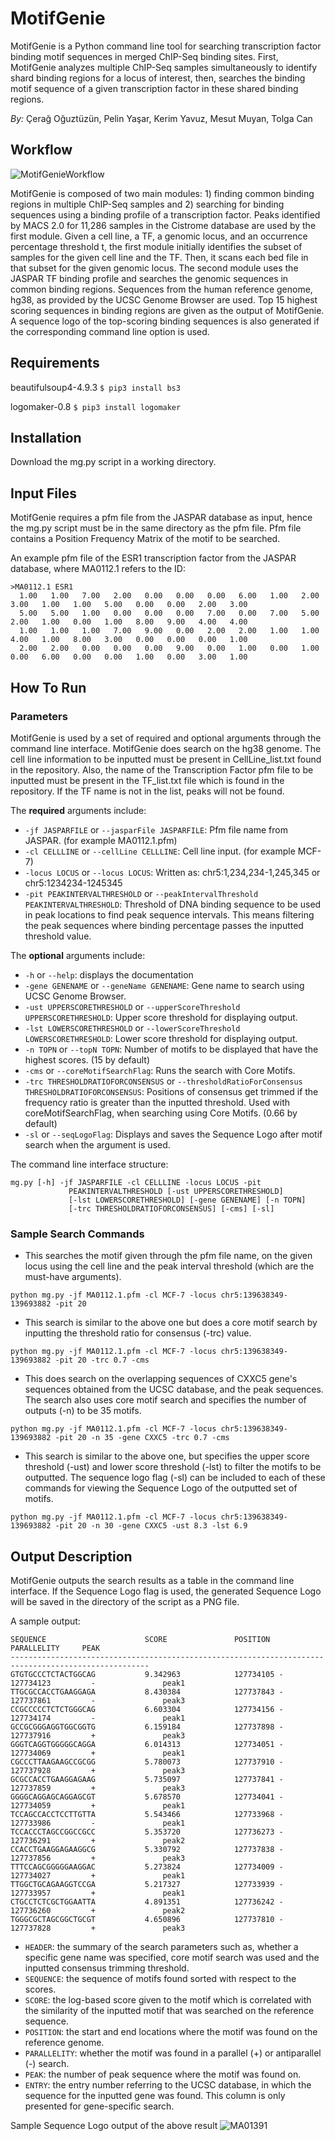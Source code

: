 # MotifGenie
MotifGenie is a Python command line tool for searching transcription factor binding motif sequences in merged ChIP-Seq binding sites. First, MotifGenie analyzes multiple ChIP-Seq samples simultaneously to identify shard binding regions for a locus of interest, then, searches the binding motif sequence of a given transcription factor in these shared binding regions.

*By:* Çerağ Oğuztüzün, Pelin Yaşar, Kerim Yavuz, Mesut Muyan, Tolga Can


## Workflow  
![MotifGenieWorkflow](https://user-images.githubusercontent.com/38559757/114838020-f85ad380-9ddc-11eb-9643-86b475f34198.png)

MotifGenie is composed of two main modules: 1) finding common binding regions in multiple ChIP-Seq samples and 2) searching for binding sequences using a binding profile of a transcription factor. Peaks identified by MACS 2.0 for 11,286 samples in the Cistrome database are used by the first module. Given a cell line, a TF, a genomic locus, and an occurrence percentage threshold t, the first module initially identifies the subset of samples for the given cell line and the TF. Then, it scans each bed file in that subset for the given genomic locus. The second module uses the JASPAR TF binding profile and searches the genomic sequences in common binding regions. Sequences from the human reference genome, hg38, as provided by the UCSC Genome Browser are used. Top 15 highest scoring sequences in binding regions are given as the output of MotifGenie. A sequence logo of the top-scoring binding sequences is also generated if the corresponding command line option is used.

## Requirements 
beautifulsoup4-4.9.3
`$ pip3 install bs3` 

logomaker-0.8 
`$ pip3 install logomaker`
## Installation  
Download the mg.py script in a working directory.
## Input Files 
MotifGenie requires a pfm file from the JASPAR database as input, hence the mg.py script must be in the same directory as the pfm file. Pfm file contains a Position Frequency Matrix of the motif to be searched.

An example pfm file of the ESR1 transcription factor from the JASPAR database, where MA0112.1 refers to the ID:
```
>MA0112.1 ESR1
  1.00   1.00   7.00   2.00   0.00   0.00   0.00   6.00   1.00   2.00   3.00   1.00   1.00   5.00   0.00   0.00   2.00   3.00
  5.00   5.00   1.00   0.00   0.00   0.00   7.00   0.00   7.00   5.00   2.00   1.00   0.00   1.00   8.00   9.00   4.00   4.00
  1.00   1.00   1.00   7.00   9.00   0.00   2.00   2.00   1.00   1.00   4.00   1.00   8.00   3.00   0.00   0.00   0.00   1.00
  2.00   2.00   0.00   0.00   0.00   9.00   0.00   1.00   0.00   1.00   0.00   6.00   0.00   0.00   1.00   0.00   3.00   1.00
```
## How To Run
### Parameters
MotifGenie is used by a set of required and optional arguments through the command line interface. MotifGenie does search on the hg38 genome. The cell line information to be inputted must be present in CellLine_list.txt found in the repository. Also, the name of the Transcription Factor pfm file to be inputted must be present in the TF_list.txt file which is found in the repository. If the TF name is not in the list, peaks will not be found.

The **required** arguments include:
- `-jf JASPARFILE` or `--jasparFile JASPARFILE`: Pfm file name from JASPAR. (for example MA0112.1.pfm)
- `-cl CELLLINE` or `--cellLine CELLLINE`: Cell line input. (for example MCF-7)
- `-locus LOCUS` or `--locus LOCUS`: Written as: chr5:1,234,234-1,245,345 or chr5:1234234-1245345
- `-pit PEAKINTERVALTHRESHOLD` or `--peakIntervalThreshold PEAKINTERVALTHRESHOLD`: Threshold of DNA binding sequence to be used in peak locations to find peak sequence intervals. This means filtering the peak sequences where binding percentage passes the inputted threshold value.

The **optional** arguments include:
- `-h` or `--help`: displays the documentation
- `-gene GENENAME` or `--geneName GENENAME`: Gene name to search using UCSC Genome Browser.
- `-ust UPPERSCORETHRESHOLD` or `--upperScoreThreshold UPPERSCORETHRESHOLD`: Upper score threshold for displaying output.
- `-lst LOWERSCORETHRESHOLD` or `--lowerScoreThreshold LOWERSCORETHRESHOLD`: Lower score threshold for displaying output.
- `-n TOPN` or `--topN TOPN`: Number of motifs to be displayed that have the highest scores. (15 by default)
- `-cms` or `--coreMotifSearchFlag`: Runs the search with Core Motifs.
- `-trc THRESHOLDRATIOFORCONSENSUS` or `--thresholdRatioForConsensus THRESHOLDRATIOFORCONSENSUS`: Positions of consensus get trimmed if the frequency ratio is greater than the inputted threshold. Used with coreMotifSearchFlag, when searching using Core Motifs. (0.66 by default)
- `-sl` or `--seqLogoFlag`: Displays and saves the Sequence Logo after motif search when the argument is used.

The command line interface structure: 
```
mg.py [-h] -jf JASPARFILE -cl CELLLINE -locus LOCUS -pit
             PEAKINTERVALTHRESHOLD [-ust UPPERSCORETHRESHOLD]
             [-lst LOWERSCORETHRESHOLD] [-gene GENENAME] [-n TOPN]
             [-trc THRESHOLDRATIOFORCONSENSUS] [-cms] [-sl]
```
### Sample Search Commands
- This searches the motif given through the pfm file name, on the given locus using the cell line and the peak interval threshold (which are the must-have arguments).

`python mg.py -jf MA0112.1.pfm -cl MCF-7 -locus chr5:139638349-139693882 -pit 20`
- This search is similar to the above one but does a core motif search by inputting the threshold ratio for consensus (-trc) value.

`python mg.py -jf MA0112.1.pfm -cl MCF-7 -locus chr5:139638349-139693882 -pit 20 -trc 0.7 -cms`
- This does search on the overlapping sequences of CXXC5 gene's sequences obtained from the UCSC database, and the peak sequences. The search also uses core motif search and specifies the number of outputs (-n) to be 35 motifs.

`python mg.py -jf MA0112.1.pfm -cl MCF-7 -locus chr5:139638349-139693882 -pit 20 -n 35 -gene CXXC5 -trc 0.7 -cms`
- This search is similar to the above one, but specifies the upper score threshold (-ust) and lower score threshold (-lst) to filter the motifs to be outputted. The sequence logo flag (-sl) can be included to each of these commands for viewing the Sequence Logo of the outputted set of motifs.

`python mg.py -jf MA0112.1.pfm -cl MCF-7 -locus chr5:139638349-139693882 -pit 20 -n 30 -gene CXXC5 -ust 8.3 -lst 6.9`
## Output Description 
MotifGenie outputs the search results as a table in the command line interface. If the Sequence Logo flag is used, the generated Sequence Logo will be saved in the directory of the script as a PNG file.

A sample output:
```
SEQUENCE                      SCORE               POSITION                      PARALLELITY     PEAK
-----------------------------------------------------------------------------------------------------
GTGTGCCCTCTACTGGCAG           9.342963            127734105 - 127734123         -               peak1
TTGCGCCACCTGAAGGAGA           8.430384            127737843 - 127737861         -               peak3
CCGCCCCCTCTCTGGGCAG           6.603304            127734156 - 127734174         -               peak1
GCCGCGGGAGGTGGCGGTG           6.159184            127737898 - 127737916         +               peak3
GGGTCAGGTGGGGGCAGGA           6.014313            127734051 - 127734069         +               peak1
CGCCCTTAAGAAGCCGCGG           5.780073            127737910 - 127737928         +               peak3
GCGCCACCTGAAGGAGAAG           5.735097            127737841 - 127737859         +               peak3
GGGGCAGGAGCAGGAGCGT           5.678570            127734041 - 127734059         +               peak1
TCCAGCCACCTCCTTGTTA           5.543466            127733968 - 127733986         -               peak1
TCCACCCTAGCCGGCCGCC           5.353720            127736273 - 127736291         +               peak2
CCACCTGAAGGAGAAGGCG           5.330792            127737838 - 127737856         +               peak3
TTTCCAGCGGGGGAAGGAC           5.273824            127734009 - 127734027         +               peak1
TTGGCTGCAGAAGGTCCGA           5.217327            127733939 - 127733957         +               peak1
CTGCCTCTCGCTGGAATTA           4.891351            127736242 - 127736260         +               peak2
TGGGCGCTAGCGGCTGCGT           4.650896            127737810 - 127737828         +               peak3
```

- `HEADER`: the summary of the search parameters such as, whether a specific gene name was specified, core motif search was used and the inputted consensus trimming threshold.
- `SEQUENCE`: the sequence of motifs found sorted with respect to the scores.
- `SCORE`: the log-based score given to the motif which is correlated with the similarity of the inputted motif that was searched on the reference sequence.
- `POSITION`: the start and end locations where the motif was found on the reference genome.
- `PARALLELITY`: whether the motif was found in a parallel (+) or antiparallel (-) search.
- `PEAK`: the number of peak sequence where the motif was found on.
- `ENTRY`: the entry number referring to the UCSC database, in which the sequence for the inputted gene was found. This column is only presented for gene-specific search.

Sample Sequence Logo output of the above result
![MA01391](https://user-images.githubusercontent.com/38559757/109424770-33a06f00-79f6-11eb-83ec-fdbf9fc6b904.png)

